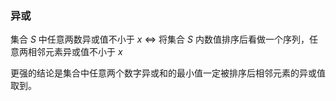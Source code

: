 ### 异或

集合 $S$ 中任意两数异或值不小于 $x$ $\Longleftrightarrow$ 将集合 $S$ 内数值排序后看做一个序列，任意两相邻元素异或值不小于 $x$

更强的结论是集合中任意两个数字异或和的最小值一定被排序后相邻元素的异或值取到。
